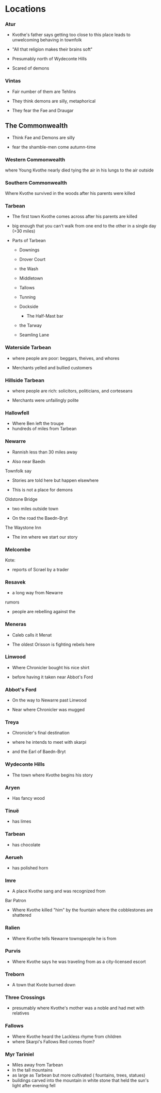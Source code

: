 # Locations

### Atur

* Kvothe's father says getting too close to this place leads to unwelcoming behaving in townfolk

* "All that religion makes their brains soft"

* Presumably north of Wydeconte Hills

* Scared of demons


### Vintas

* Fair number of them are Tehlins

* They think demons are silly, metaphorical

* They fear the Fae and Draugar


## The Commonwealth

* Think Fae and Demons are silly

* fear the shamble-men come autumn-time


### Western Commonwealth

where Young Kvothe nearly died tying the air in his lungs to the air outside

### Southern Commonwealth

Where Kvothe survived in the woods after his parents were killed

### Tarbean

* The first town Kvothe comes across after his parents are killed

* big enough that you can't walk from one end to the other in a single day \(&gt;30 miles\)

* Parts of Tarbean

  * Downings

  * Drover Court

  * the Wash

  * Middletown

  * Tallows

  * Tunning

  * Dockside

    * The Half-Mast bar

  * the Tarway

  * Seamling Lane



### Waterside Tarbean

* where people are poor: beggars, theives, and whores

* Merchants yelled and bullied customers


### Hillside Tarbean

* where people are rich: solicitors, politicians, and corteseans

* Merchants were unfailingly polite


### Hallowfell

* Where Ben left the troupe
* hundreds of miles from Tarbean

### **N**ewarre

* Rannish less than 30 miles away

* Also near Baedn


Townfolk say

* Stories are told here but happen elsewhere

* This is not a place for demons


Oldstone Bridge

* two miles outside town

* On the road the Baedn-Bryt


The Waystone Inn

* The inn where we start our story

### Melcombe

Kote:

* reports of Scrael by a trader

### Resavek

* a long way from Newarre

rumors

* people are rebelling against the

### Meneras

* Caleb calls it Menat

* The oldest Orisson is fighting rebels here


### Linwood

* Where Chronicler bought his nice shirt

* before having it taken near Abbot's Ford


### Abbot's Ford

* On the way to Newarre past Linwood

* Near where Chronicler was mugged


### Treya

* Chronicler's final destination

* where he intends to meet with skarpi

* and the Earl of Baedn-Bryt


### Wydeconte Hills

* The town where Kvothe begins his story

### Aryen

* Has fancy wood

### Tinuë

* has limes

### Tarbean

* has chocolate

### Aerueh

* has polished horn

### **Im**re

* A place Kvothe sang and was recognized from

Bar Patron

* Where Kvothe killed "him" by the fountain where the cobblestones are shattered

### Ralien

* Where Kvothe tells Newarre townspeople he is from

### Purvis

* Where Kvothe says he was traveling from as a city-licensed escort

### Treborn

* A town that Kvote burned down

### Three Crossings

* presumably where Kvothe's mother was a noble and had met with relatives

### Fallows

* Where Kvothe heard the Lackless rhyme from children
* where Skarpi's Fallows Red comes from?

### Myr Tariniel

* Miles away from Tarbean
* In the tall mountains
* as large as Tarbean but more cultivated \( fountains, trees, statues\)
* buildings carved into the mountain in white stone that held the sun's light after evening fell



